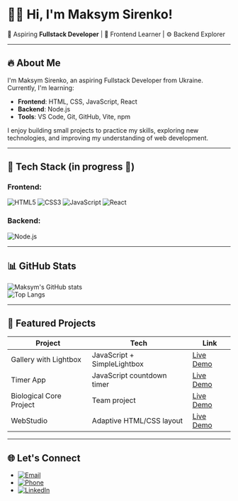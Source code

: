 # 👨‍💻 Hi, I'm Maksym Sirenko!  

🚀 Aspiring **Fullstack Developer** | 🎨 Frontend Learner | ⚙️ Backend Explorer  

---

## 🔥 About Me
I'm Maksym Sirenko, an aspiring Fullstack Developer from Ukraine. Currently, I'm learning:

- **Frontend**: HTML, CSS, JavaScript, React  
- **Backend**: Node.js
- **Tools**: VS Code, Git, GitHub, Vite, npm

I enjoy building small projects to practice my skills, exploring new technologies, and improving my understanding of web development.

---

## 🧰 Tech Stack (in progress 🚧)
### Frontend:
![HTML5](https://img.shields.io/badge/HTML5-E34F26?style=flat&logo=html5&logoColor=white) 
![CSS3](https://img.shields.io/badge/CSS3-1572B6?style=flat&logo=css3&logoColor=white) 
![JavaScript](https://img.shields.io/badge/JavaScript-F7DF1E?style=flat&logo=javascript&logoColor=black) 
![React](https://img.shields.io/badge/React-61DAFB?style=flat&logo=react&logoColor=black)  

### Backend:
![Node.js](https://img.shields.io/badge/Node.js-339933?style=flat&logo=node.js&logoColor=white)

---

## 📊 GitHub Stats
![Maksym's GitHub stats](https://github-readme-stats.vercel.app/api?username=Maksym-Sirenko&show_icons=true&theme=tokyonight)  
![Top Langs](https://github-readme-stats.vercel.app/api/top-langs/?username=Maksym-Sirenko&layout=compact&theme=tokyonight)  

---

## 🚀 Featured Projects

| Project | Tech | Link |
|---------|------|------|
| Gallery with Lightbox | JavaScript + SimpleLightbox | [Live Demo](https://maksym-sirenko.github.io/goit-js-hw-12/) |
| Timer App | JavaScript countdown timer | [Live Demo](https://maksym-sirenko.github.io/goit-js-hw-10/) |
| Biological Core Project | Team project | [Live Demo](https://zvyacheslavv.github.io/biological-core-project/) |
| WebStudio | Adaptive HTML/CSS layout | [Live Demo](https://maksym-sirenko.github.io/goit-markup-hw-06/) |

---

## 🌐 Let's Connect
- [![Email](https://img.shields.io/badge/Email-toyotasan@gmail.com-c14438?style=flat&logo=gmail&logoColor=white)](mailto:toyotasan@gmail.com)  
- [![Phone](https://img.shields.io/badge/Phone-%2B380979205310-25D366?style=flat&logo=whatsapp&logoColor=white)](tel:+380979205310)  
- [![LinkedIn](https://img.shields.io/badge/LinkedIn-Maksym--Sirenko-blue?style=flat&logo=linkedin&logoColor=white)](https://www.linkedin.com/in/maksym-sirenko/)  


